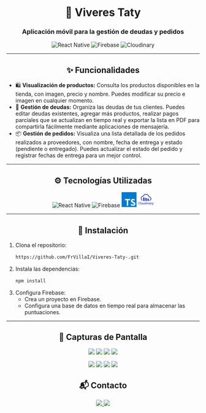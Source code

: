 <h1 align="center">📱 Viveres Taty</h1> 
<h3 align="center">Aplicación móvil para la gestión de deudas y pedidos</h3> 
<p align="center"> 
    <img src="https://img.shields.io/badge/React%20Native-v0.79.2-blue?style=for-the-badge&logo=react&logoColor=white" alt="React Native" /> 
    <img src="https://img.shields.io/badge/Firebase-v11.8-yellow?style=for-the-badge&logo=firebase&logoColor=white" alt="Firebase" /> 
    <img src="https://img.shields.io/badge/Cloudinary-red?style=for-the-badge&logo=cloudinary&logoColor=white" alt="Cloudinary" /> 
    
</p>
 
---

<h2 align="center">✨ Funcionalidades</h2> 
<ul> 
    <li>🛍️ <strong>Visualización de productos:</strong> Consulta los productos disponibles en la tienda, con imagen, precio y nombre. Puedes modificar su precio e imagen en cualquier momento.</li> 
    <li>📑 <strong>Gestión de deudas:</strong> Organiza las deudas de tus clientes. Puedes editar deudas existentes, agregar más productos, realizar pagos parciales que se actualizan en tiempo real y exportar la lista en PDF para compartirla fácilmente mediante aplicaciones de mensajería.</li> 
    <li>📦 <strong>Gestión de pedidos:</strong> Visualiza una lista detallada de los pedidos realizados a proveedores, con nombre, fecha de entrega y estado (pendiente o entregado). Puedes actualizar el estado del pedido y registrar fechas de entrega para un mejor control.</li> 
</ul>

---

<h2 align="center">⚙️ Tecnologías Utilizadas</h2> 
<p align="center"> 
    <img src="https://reactnative.dev/img/header_logo.svg" alt="React Native" width="40" height="40" /> 
    <img src="https://www.vectorlogo.zone/logos/firebase/firebase-icon.svg" alt="Firebase" width="40" height="40" /> 
    <img src="https://raw.githubusercontent.com/devicons/devicon/master/icons/typescript/typescript-original.svg" alt="TypeScript" width="40" height="40" /> 
    <img src="assets/capturas/2b53bb52-3256-4cdb-860b-cbe896427aeb.png" alt="Cloudinary" width="40" height="40" /> 
</p>

---

<h2 align="center">🚀 Instalación</h2>

1. Clona el repositorio:
   ```bash
   https://github.com/FrVillaI/Viveres-Taty-.git

2. Instala las dependencias: 
    ```bash
    npm install

3. Configura Firebase:
    - Crea un proyecto en Firebase.
    - Configura una base de datos en tiempo real para almacenar las puntuaciones.

---

<h2 align="center">📸 Capturas de Pantalla</h2> 
    <p align="center"> 
        <img src="assets/capturas/lista_productos.jpg" /> 
        <img src="assets/capturas/lista_deudas.jpg" /> 
        <img src="assets/capturas/detalle_deuda.jpg" /> 
        <img src="assets/capturas/pago_deuda.jpg" /> 
    </p>
    <p align="center"> 
        <img src="assets/capturas/nuevo_producto_deuda.jpg" /> 
        <img src="assets/capturas/lista_pedidos.jpg" /> 
        <img src="assets/capturas/detalle_pedidos.jpg" /> 
        <img src="assets/capturas/nuevo_pedido.jpg" />
    </p>

<h2 align="center">📬 Contacto</h2> 
<p align="center"> 
    <a href="https://www.linkedin.com/in/isaac-villacis-200609334/" target="_blank"> 
        <img src="https://img.shields.io/badge/LinkedIn-0077B5?style=for-the-badge&logo=linkedin&logoColor=white"/> 
    </a> 
    <a href="mailto:isaacrvillacis@gmail.com" target="_blank"> 
        <img src="https://img.shields.io/badge/Gmail-D14836?style=for-the-badge&logo=gmail&logoColor=white"/> 
    </a> 
</p> 
